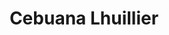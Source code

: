 ---
title: "Cebuana Lhuillier"
url: /cebu/cebuana-lhuillier-vicente-rama-avenue/
shop: pawnbroker
---